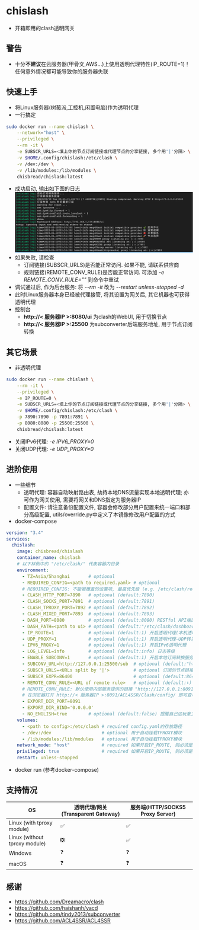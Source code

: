 # chislash
- 开箱即用的clash透明网关

## 警告
- 十分**不建议**在云服务器(甲骨文,AWS...)上使用透明代理特性(IP_ROUTE=1)！ 任何意外情况都可能导致你的服务器失联

## 快速上手
- 将Linux服务器(树莓派,工控机,闲置电脑)作为透明代理
- 一行搞定
```bash
sudo docker run --name chislash \
    --network="host" \
    --privileged \
    --rm -it \
    -e SUBSCR_URLS=<填上你的节点订阅链接或代理节点的分享链接, 多个用'|'分隔> \
    -v $HOME/.config/chislash:/etc/clash \
    -v /dev:/dev \
    -v /lib/modules:/lib/modules \
    chisbread/chislash:latest
```
- 成功启动, 输出如下图的日志
![quickstart](https://github.com/ChisBread/chislash/raw/master/images/quickstart.png)
- 如果失败, 请检查
  - 订阅链接(SUBSCR_URLS)是否能正常访问. 如果不能, 请联系供应商
  - 规则链接(REMOTE_CONV_RULE)是否能正常访问. 可添加 *-e REMOTE_CONV_RULE=""* 到命令中重试
- 调试通过后, 作为后台服务: 将 *--rm -it* 改为 *--restart unless-stopped -d*
- 此时Linux服务器本身已经被代理接管, 将其设置为网关后, 其它机器也可获得透明代理
- 控制台
  - **http://< 服务器IP >:8080/ui**  为clash的WebUI, 用于切换节点
  - **http://< 服务器IP >:25500** 为subconverter后端服务地址, 用于节点订阅转换
## 其它场景
- 非透明代理
```bash
sudo docker run --name chislash \
    --rm -it \
    --privileged \
    -e IP_ROUTE=0 \
    -e SUBSCR_URLS=<填上你的节点订阅链接或代理节点的分享链接, 多个用'|'分隔> \
    -v $HOME/.config/chislash:/etc/clash \
    -p 7890:7890 -p 7891:7891 \
    -p 8080:8080 -p 25500:25500 \
    chisbread/chislash:latest
```
- 关闭IPv6代理: *-e IPV6_PROXY=0*
- 关闭UDP代理: *-e UDP_PROXY=0*
## 进阶使用
- 一些细节
  - 透明代理: 容器自动映射路由表, 劫持本地DNS流量实现本地透明代理; 亦可作为网关使用, 需要将网关和DNS指定为服务器IP
  - 配置文件: 请注意备份配置文件, 容器会修改部分用户配置来统一端口和部分高级配置, utils/override.py中定义了本镜像修改用户配置的方式
- docker-compose
```yaml
version: "3.4"
services:
  chislash:
    image: chisbread/chislash
    container_name: chislash
    # 以下样例中的 "/etc/clash/" 代表容器内目录
    environment:
      - TZ=Asia/Shanghai       # optional
      - REQUIRED_CONFIG=<path to required.yaml> # optional 
      # REQUIRED_CONFIG: 不能被覆盖的设置项, 最高优先级 (e.g. /etc/clash/required.yaml)
      - CLASH_HTTP_PORT=7890   # optional (default:7890)
      - CLASH_SOCKS_PORT=7891  # optional (default:7891)
      - CLASH_TPROXY_PORT=7892 # optional (default:7892)
      - CLASH_MIXED_PORT=7893  # optional (default:7893)
      - DASH_PORT=8080         # optional (default:8080) RESTful API端口(对应WebUI http://IP:8080/ui)
      - DASH_PATH=<path to ui> # optional (default:"/etc/clash/dashboard/public")
      - IP_ROUTE=1             # optional (default:1) 开启透明代理(本机透明代理/作为旁路网关)
      - UDP_PROXY=1            # optional (default:1) 开启透明代理-UDP转发(需要节点支持)
      - IPV6_PROXY=1           # optional (default:1) 开启IPv6透明代理
      - LOG_LEVEL=info         # optional (default:info) 日志等级
      - ENABLE_SUBCONV=1       # optional (default:1) 开启本地订阅转换服务, 指定SUBSCR_URLS, 且没有外部订阅转换服务时, 需要为1
      - SUBCONV_URL=http://127.0.0.1:25500/sub  # optional (default:"http://127.0.0.1:25500/sub") 订阅转换服务地址
      - SUBSCR_URLS=<URLs split by '|'>         # optional 订阅的节点链接, 多个链接用'|'分隔, 会覆盖原有的config.yaml
      - SUBSCR_EXPR=86400                       # optional (default:86400) 订阅过期时间(秒), 下次启动如果过期, 会重新订阅
      - REMOTE_CONV_RULE=<URL of remote rule>   # optional (default:⬇️) 订阅转换规则
      # REMOTE_CONV_RULE: 默认使用内部服务提供的链接 "http://127.0.0.1:8091/ACL4SSR/Clash/config/ACL4SSR_Online_Full.ini"
      # 在浏览器打开 http://< 服务器IP >:8091/ACL4SSR/Clash/config/ 即可查看内部服务支持的规则列表
      - EXPORT_DIR_PORT=8091
      - EXPORT_DIR_BIND='0.0.0.0'
      - NO_ENGLISH=true        # optional (default:false) 提醒自己这玩意主要是国人用
    volumes:
      - <path to config>:/etc/clash # required config.yaml的存放路径
      - /dev:/dev                   # optional 用于自动挂载TPROXY模块
      - /lib/modules:/lib/modules   # optional 用于自动挂载TPROXY模块
    network_mode: "host"            # required 如果开启IP_ROUTE, 则必须是host
    privileged: true                # required 如果开启IP_ROUTE, 则必须是true
    restart: unless-stopped
```
- docker run (参考docker-compose)

## 支持情况

| OS   | 透明代理/网关(Transparent Gateway) | 服务端(HTTP/SOCKS5 Proxy Server)  |
| -------------  |  ------------- |  ------------- |
| Linux (with tproxy module) | ✅  | ✅  |
| Linux (without tproxy module)  | ❎ | ✅  |
| Windows   | ❓ | ❓ |
| macOS   | ❓ | ❓ |

## 感谢
- https://github.com/Dreamacro/clash
- https://github.com/haishanh/yacd
- https://github.com/tindy2013/subconverter
- https://github.com/ACL4SSR/ACL4SSR